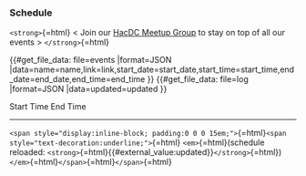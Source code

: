 ### Schedule

`<strong>`{=html} \< Join our [HacDC Meetup
Group](http://www.meetup.com/hac-dc/#calendar) to stay on top of all our
events \> `</strong>`{=html}

{{#get_file_data: file=events \|format=JSON
\|data=name=name,link=link,start_date=start_date,start_time=start_time,end_date=end_date,end_time=end_time
}} {{#get_file_data: file=log \|format=JSON \|data=updated=updated }}

  Start Time      End Time
  ------------ -- ----------

`<span style="display:inline-block; padding:0 0 0 15em;">`{=html}`<span style="text-decoration:underline;">`{=html}
`<em>`{=html}(schedule reloaded:
`<strong>`{=html}{{#external_value:updated}}`</strong>`{=html})`</em>`{=html}`</span>`{=html}`</span>`{=html}
